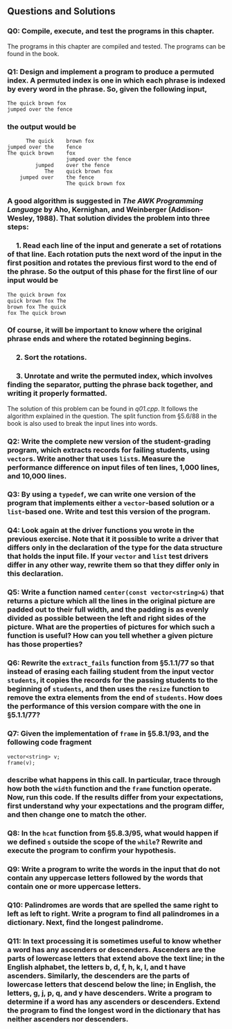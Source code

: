 ## Questions and Solutions

### Q0: Compile, execute, and test the programs in this chapter.
The programs in this chapter are compiled and tested. The programs can be found in the book.

### Q1: Design and implement a program to produce a permuted index. A permuted index is one in which each phrase is indexed by every word in the phrase. So, given the following input,
```
The quick brown fox
jumped over the fence
```
### the output would be
```
      The quick    brown fox
jumped over the    fence
The quick brown    fox
                   jumped over the fence
         jumped    over the fence
            The    quick brown fox
    jumped over    the fence
                   The quick brown fox
```
### A good algorithm is suggested in *The AWK Programming Language* by Aho, Kernighan, and Weinberger (Addison-Wesley, 1988). That solution divides the problem into three steps:

### &emsp; 1. Read each line of the input and generate a set of rotations of that line. Each rotation puts the next word of the input in the first position and rotates the previous first word to the end of the phrase. So the output of this phase for the first line of our input would be
```
The quick brown fox
quick brown fox The
brown fox The quick
fox The quick brown
```
### Of course, it will be important to know where the original phrase ends and where the rotated beginning begins.
### &emsp; 2. Sort the rotations.
### &emsp; 3. Unrotate and write the permuted index, which involves finding the separator, putting the phrase back together, and writing it properly formatted.
The solution of this problem can be found in *q01.cpp*. It follows the algorithm explained in the question. The split function from §5.6/88 in the book is also used to break the input lines into words.

### Q2: Write the complete new version of the student-grading program, which extracts records for failing students, using `vector`s. Write another that uses `list`s. Measure the performance difference on input files of ten lines, 1,000 lines, and 10,000 lines.

### Q3: By using a `typedef`, we can write one version of the program that implements either a `vector`-based solution or a `list`-based one. Write and test this version of the program.

### Q4: Look again at the driver functions you wrote in the previous exercise. Note that it it possible to write a driver that differs only in the declaration of the type for the data structure that holds the input file. If your `vector` and `list` test drivers differ in any other way, rewrite them so that they differ only in this declaration.

### Q5: Write a function named `center(const vector<string>&)` that returns a picture which all the lines in the original picture are padded out to their full width, and the padding is as evenly divided as possible between the left and right sides of the picture. What are the properties of pictures for which such a function is useful? How can you tell whether a given picture has those properties?

### Q6: Rewrite the `extract_fails` function from §5.1.1/77 so that instead of erasing each failing student from the input vector `students`, it copies the records for the passing students to the beginning of `students`, and then uses the `resize` function to remove the extra elements from the end of `students`. How does the performance of this version compare with the one in §5.1.1/77?

### Q7: Given the implementation of `frame` in §5.8.1/93, and the following code fragment
```
vector<string> v;
frame(v);
```
### describe what happens in this call. In particular, trace through how both the `width` function and the `frame` function operate. Now, run this code. If the results differ from your expectations, first understand why your expectations and the program differ, and then change one to match the other.

### Q8: In the `hcat` function from §5.8.3/95, what would happen if we defined `s` outside the scope of the `while`? Rewrite and execute the program to confirm your hypothesis.

### Q9: Write a program to write the words in the input that do not contain any uppercase letters followed by the words that contain one or more uppercase letters.

### Q10: Palindromes are words that are spelled the same right to left as left to right. Write a program to find all palindromes in a dictionary. Next, find the longest palindrome.

### Q11: In text processing it is sometimes useful to know whether a word has any ascenders or descenders. Ascenders are the parts of lowercase letters that extend above the text line; in the English alphabet, the letters b, d, f, h, k, l, and t have ascenders. Similarly, the descenders are the parts of lowercase letters that descend below the line; in English, the letters, g, j, p, q, and y have descenders. Write a program to determine if a word has any ascenders or descenders. Extend the program to find the longest word in the dictionary that has neither ascenders nor descenders.